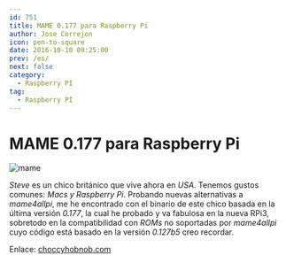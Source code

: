 ```yaml
---
id: 751
title: MAME 0.177 para Raspberry Pi
author: Jose Cerrejon
icon: pen-to-square
date: 2016-10-10 09:25:00
prev: /es/
next: false
category:
  - Raspberry PI
tag:
  - Raspberry PI
---
```


# MAME 0.177 para Raspberry Pi

![mame](/images/2016/10/mame.png)

*Steve* es un chico británico que vive ahora en *USA*. Tenemos gustos comunes: *Macs y Raspberry Pi*. Probando nuevas alternativas a *mame4allpi*, me he encontrado con el binario de este chico basada en la última versión *0.177*, la cual he probado y va fabulosa en la nueva RPi3, sobretodo en la compatibilidad con *ROMs* no soportadas por *mame4allpi* cuyo código está basado en la versión *0.127b5* creo recordar.

Enlace: [choccyhobnob.com](http://choccyhobnob.com/software/mame/)